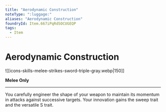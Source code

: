 ```yaml
---
title: "Aerodynamic Construction"
noteType: ":luggage:"
aliases: "Aerodynamic Construction"
foundryId: Item.667iPqRdSOCUGEQP
tags:
  - Item
---
```


# Aerodynamic Construction
![[icons-skills-melee-strikes-sword-triple-gray.webp|150]]

**Melee Only**

* * *

You carefully engineer the shape of your weapon to maintain its momentum in attacks against successive targets. Your innovation gains the sweep trait and the versatile S trait.
